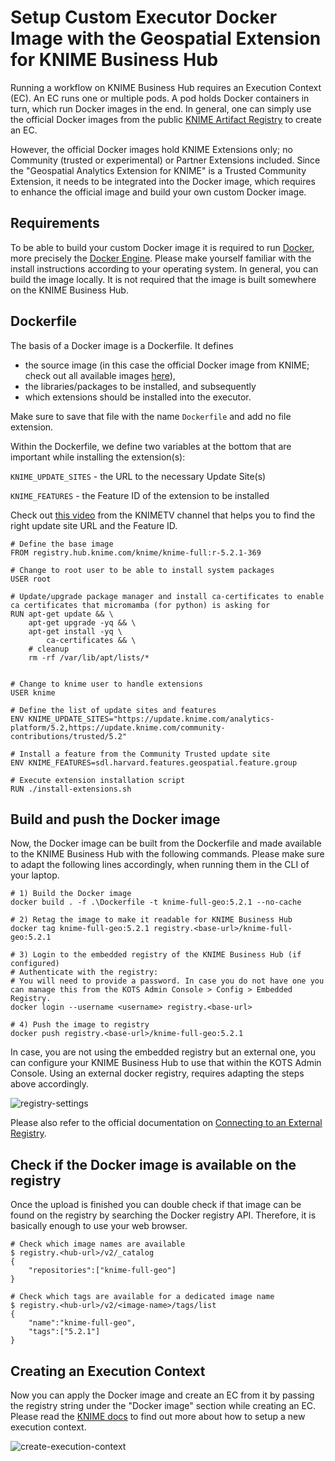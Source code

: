 # Setup Custom Executor Docker Image with the Geospatial Extension for KNIME Business Hub

Running a workflow on KNIME Business Hub requires an Execution Context (EC). An EC runs one or multiple pods. A pod holds Docker containers in turn, which run Docker images in the end. In general, one can simply use the official Docker images from the public [KNIME Artifact Registry](https://registry.hub.knime.com/) to create an EC.

However, the official Docker images hold KNIME Extensions only; no Community (trusted or experimental) or Partner Extensions included. Since the "Geospatial Analytics Extension for KNIME" is a Trusted Community Extension, it needs to be integrated into the Docker image, which requires to enhance the official image and build your own custom Docker image.

## Requirements
To be able to build your custom Docker image it is required to run [Docker](https://www.docker.com/), more precisely the [Docker Engine](https://docs.docker.com/engine/install/).
Please make yourself familiar with the install instructions according to your operating system.
In general, you can build the image locally. It is not required that the image is built somewhere on the KNIME Business Hub.

## Dockerfile
The basis of a Docker image is a Dockerfile. It defines
- the source image (in this case the official Docker image from KNIME; check out all available images [here](https://docs.knime.com/latest/business_hub_admin_guide/index.html#docker-executor-images)),
- the libraries/packages to be installed, and subsequently 
- which extensions should be installed into the executor.

Make sure to save that file with the name ```Dockerfile``` and add no file extension.

Within the Dockerfile, we define two variables at the bottom that are important while installing the extension(s):

```KNIME_UPDATE_SITES``` - the URL to the necessary Update Site(s)

```KNIME_FEATURES``` - the Feature ID of the extension to be installed

Check out [this video](https://www.youtube.com/watch?v=-dO79Id3VAo&t=143s) from the KNIMETV channel that helps you to find the right update site URL and the Feature ID.

    # Define the base image
    FROM registry.hub.knime.com/knime/knime-full:r-5.2.1-369

    # Change to root user to be able to install system packages
    USER root

    # Update/upgrade package manager and install ca-certificates to enable ca certificates that micromamba (for python) is asking for
    RUN apt-get update && \
        apt-get upgrade -yq && \
        apt-get install -yq \
            ca-certificates && \
        # cleanup
        rm -rf /var/lib/apt/lists/*


    # Change to knime user to handle extensions
    USER knime

    # Define the list of update sites and features
    ENV KNIME_UPDATE_SITES="https://update.knime.com/analytics-platform/5.2,https://update.knime.com/community-contributions/trusted/5.2"

    # Install a feature from the Community Trusted update site
    ENV KNIME_FEATURES=sdl.harvard.features.geospatial.feature.group

    # Execute extension installation script
    RUN ./install-extensions.sh

## Build and push the Docker image
Now, the Docker image can be built from the Dockerfile and made available to the KNIME Business Hub with the following commands. Please make sure to adapt the following lines accordingly, when running them in the CLI of your laptop. 

    # 1) Build the Docker image
    docker build . -f .\Dockerfile -t knime-full-geo:5.2.1 --no-cache

    # 2) Retag the image to make it readable for KNIME Business Hub
    docker tag knime-full-geo:5.2.1 registry.<base-url>/knime-full-geo:5.2.1

    # 3) Login to the embedded registry of the KNIME Business Hub (if configured)
    # Authenticate with the registry:
    # You will need to provide a password. In case you do not have one you can manage this from the KOTS Admin Console > Config > Embedded Registry.
    docker login --username <username> registry.<base-url>

    # 4) Push the image to registry
    docker push registry.<base-url>/knime-full-geo:5.2.1

In case, you are not using the embedded registry but an external one, you can configure your KNIME Business Hub to use that within the KOTS Admin Console. Using an external docker registry, requires adapting the steps above accordingly.

![registry-settings](./imgs/registry-settings.png)

Please also refer to the official documentation on [Connecting to an External Registry](https://docs.replicated.com/vendor/packaging-private-images).

## Check if the Docker image is available on the registry
Once the upload is finished you can double check if that image can be found on the registry by searching the Docker registry API. Therefore, it is basically enough to use your web browser.

    # Check which image names are available
    $ registry.<hub-url>/v2/_catalog
    {
        "repositories":["knime-full-geo"]
    }

    # Check which tags are available for a dedicated image name
    $ registry.<hub-url>/v2/<image-name>/tags/list
    {
        "name":"knime-full-geo",
        "tags":["5.2.1"]
    }

## Creating an Execution Context
Now you can apply the Docker image and create an EC from it by passing the registry string under the "Docker image" section while creating an EC. Please read the [KNIME docs](https://docs.knime.com/latest/business_hub_user_guide/index.html#execution_contexts) to find out more about how to setup a new execution context.

![create-execution-context](./imgs/create-execution-context.png)
